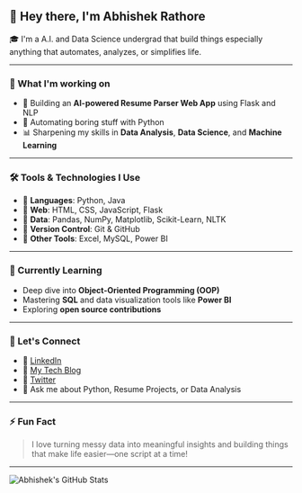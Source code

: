 ## 👋 Hey there, I'm Abhishek Rathore

🎓 I'm a A.I. and Data Science undergrad that build things especially anything that automates, analyzes, or simplifies life.

---

### 🚀 What I'm working on

- 🧠 Building an **AI-powered Resume Parser Web App** using Flask and NLP
- 🧹 Automating boring stuff with Python
- 📊 Sharpening my skills in **Data Analysis**, **Data Science**, and **Machine Learning**

---

### 🛠️ Tools & Technologies I Use

- 🔹 **Languages**: Python, Java
- 🔹 **Web**: HTML, CSS, JavaScript, Flask
- 🔹 **Data**: Pandas, NumPy, Matplotlib, Scikit-Learn, NLTK
- 🔹 **Version Control**: Git & GitHub
- 🔹 **Other Tools**: Excel, MySQL, Power BI

---

### 🌱 Currently Learning

- Deep dive into **Object-Oriented Programming (OOP)**
- Mastering **SQL** and data visualization tools like **Power BI**
- Exploring **open source contributions**

---

### 🤝 Let's Connect

- 💼 [LinkedIn](https://www.linkedin.com/in/abhishek-rathore-7734771a2/)
- 📝 [My Tech Blog](https://ourtechtale.hashnode.dev/)
- 🤳 [Twitter](https://x.com/Abhishe81187690) 
- 💬 Ask me about Python, Resume Projects, or Data Analysis

---

### ⚡ Fun Fact

> I love turning messy data into meaningful insights and building things that make life easier—one script at a time!

---

![Abhishek's GitHub Stats](https://github-readme-stats.vercel.app/api?username=Abhishekak02&show_icons=true&theme=radical)

